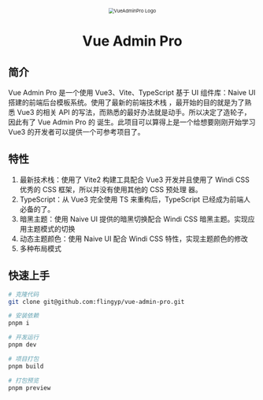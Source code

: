 <div align="center">
	<img src="https://gitee.com/xiaopeng77/typora-img/raw/master/img/Rocket.png" alt="VueAdminPro Logo" style="zoom:67%;" />
  <h1>
    Vue Admin Pro
  </h1>
</div>

## 简介

Vue Admin Pro 是一个使用 Vue3、Vite、TypeScript 基于 UI 组件库：Naive UI 搭建的前端后台模板系统。使用了最新的前端技术栈
，最开始的目的就是为了熟悉 Vue3 的相关 API 的写法，而熟悉的最好办法就是动手。所以决定了造轮子，因此有了 Vue Admin Pro 的
诞生。此项目可以算得上是一个给想要刚刚开始学习 Vue3 的开发者可以提供一个可参考项目了。

## 特性

1. 最新技术栈：使用了 Vite2 构建工具配合 Vue3 开发并且使用了 Windi CSS 优秀的 CSS 框架，所以并没有使用其他的 CSS 预处理
   器。
2. TypeScript：从 Vue3 完全使用 TS 来重构后，TypeScript 已经成为前端人必备的了。
3. 暗黑主题：使用 Naive UI 提供的暗黑切换配合 Windi CSS 暗黑主题。实现应用主题模式的切换
4. 动态主题颜色：使用 Naive UI 配合 Windi CSS 特性，实现主题颜色的修改
5. 多种布局模式

## 快速上手

```bash
# 克隆代码
git clone git@github.com:flingyp/vue-admin-pro.git

# 安装依赖
pnpm i

# 开发运行
pnpm dev

# 项目打包
pnpm build

# 打包预览
pnpm preview
```
